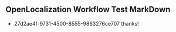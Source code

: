 ## OpenLocalization Workflow Test MarkDown

* 27d2ae4f-9731-4500-8555-9863276ce707 
thanks!



<!--HONumber=Jan16_HO3-->
